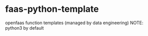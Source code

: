 # faas-python-template
openfaas function templates (managed by data engineering) NOTE: python3 by default
